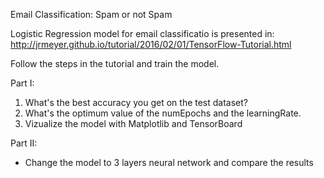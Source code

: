 Email Classification: Spam or not Spam

Logistic Regression model for email classificatio is presented in:
http://jrmeyer.github.io/tutorial/2016/02/01/TensorFlow-Tutorial.html

Follow the steps in the tutorial and train the model.

Part I:
1. What's the best accuracy you get on the test dataset?
2. What's the optimum value of the numEpochs and the learningRate.
3. Vizualize the model with Matplotlib and TensorBoard

Part II:
-  Change the model to 3 layers neural network and compare the results
